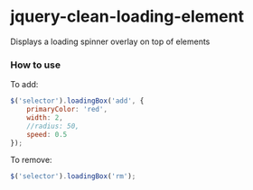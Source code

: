# jquery-clean-loading-element
Displays a loading spinner overlay on top of elements

### How to use

To add:

```js
$('selector').loadingBox('add', {
    primaryColor: 'red',
    width: 2,
    //radius: 50,
    speed: 0.5
});
```

To remove: 

```js
$('selector').loadingBox('rm');
```
